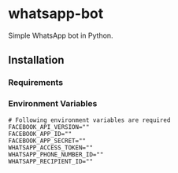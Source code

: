 # whatsapp-bot
Simple WhatsApp bot in Python.

## Installation

### Requirements

### Environment Variables
```env
# Following environment variables are required
FACEBOOK_API_VERSION=""
FACEBOOK_APP_ID=""
FACEBOOK_APP_SECRET=""
WHATSAPP_ACCESS_TOKEN=""
WHATSAPP_PHONE_NUMBER_ID=""
WHATSAPP_RECIPIENT_ID=""
```
